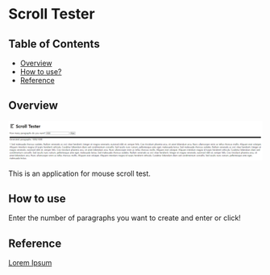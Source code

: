 # Scroll Tester

## Table of Contents

- [Overview](#overview)
- [How to use?](#how-to-use)
- [Reference](#reference)

## Overview

![Main Image](samples/main.PNG)

This is an application for mouse scroll test.

## How to use

Enter the number of paragraphs you want to create and enter or click!

## Reference

[Lorem Ipsum](https://www.lipsum.com/)
